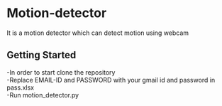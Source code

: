 # Motion-detector
It is a motion detector which can detect motion using webcam

## Getting Started
-In order to start clone the repository  
-Replace EMAIL-ID and PASSWORD with your gmail id and password in pass.xlsx  
-Run motion_detector.py
